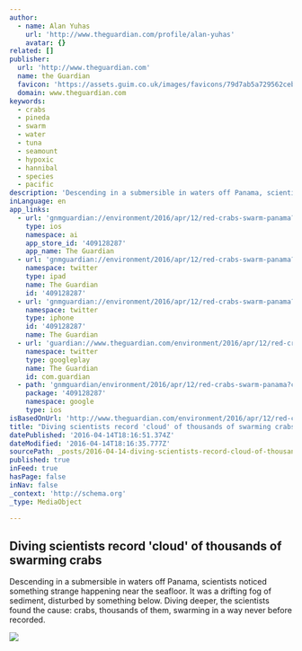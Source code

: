 ```yaml
---
author:
  - name: Alan Yuhas
    url: 'http://www.theguardian.com/profile/alan-yuhas'
    avatar: {}
related: []
publisher:
  url: 'http://www.theguardian.com'
  name: the Guardian
  favicon: 'https://assets.guim.co.uk/images/favicons/79d7ab5a729562cebca9c6a13c324f0e/32x32.ico'
  domain: www.theguardian.com
keywords:
  - crabs
  - pineda
  - swarm
  - water
  - tuna
  - seamount
  - hypoxic
  - hannibal
  - species
  - pacific
description: 'Descending in a submersible in waters off Panama, scientists noticed something strange happening near the seafloor. It was a drifting fog of sediment, disturbed by something below. Diving deeper, the scientists found the cause: crabs, thousands of them, swarming in a way never before recorded.'
inLanguage: en
app_links:
  - url: 'gnmguardian://environment/2016/apr/12/red-crabs-swarm-panama?contenttype=Article&source=applinks'
    type: ios
    namespace: ai
    app_store_id: '409128287'
    app_name: The Guardian
  - url: 'gnmguardian://environment/2016/apr/12/red-crabs-swarm-panama?contenttype=Article&source=twitter'
    namespace: twitter
    type: ipad
    name: The Guardian
    id: '409128287'
  - url: 'gnmguardian://environment/2016/apr/12/red-crabs-swarm-panama?contenttype=Article&source=twitter'
    namespace: twitter
    type: iphone
    id: '409128287'
    name: The Guardian
  - url: 'guardian://www.theguardian.com/environment/2016/apr/12/red-crabs-swarm-panama'
    namespace: twitter
    type: googleplay
    name: The Guardian
    id: com.guardian
  - path: 'gnmguardian/environment/2016/apr/12/red-crabs-swarm-panama?contenttype=Article&source=google'
    package: '409128287'
    namespace: google
    type: ios
isBasedOnUrl: 'http://www.theguardian.com/environment/2016/apr/12/red-crabs-swarm-panama'
title: "Diving scientists record 'cloud' of thousands of swarming crabs"
datePublished: '2016-04-14T18:16:51.374Z'
dateModified: '2016-04-14T18:16:35.777Z'
sourcePath: _posts/2016-04-14-diving-scientists-record-cloud-of-thousands-of-swarming-cr.md
published: true
inFeed: true
hasPage: false
inNav: false
_context: 'http://schema.org'
_type: MediaObject

---
```

<article style=""><h1>Diving scientists record 'cloud' of thousands of swarming crabs</h1><p>Descending in a submersible in waters off Panama, scientists noticed something strange happening near the seafloor. It was a drifting fog of sediment, disturbed by something below. Diving deeper, the scientists found the cause: crabs, thousands of them, swarming in a way never before recorded.</p><img src="https://i.guim.co.uk/img/media/b8383f7674921fb59bd27abdd698a50405869db7/0_104_1360_816/1360.jpg?w=1200&amp;q=55&amp;auto=format&amp;usm=12&amp;fit=max&amp;s=ed522feabed4a2b13cf8425b595bb299" /></article>